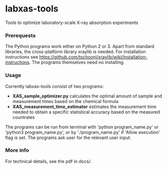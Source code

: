 # labxas-tools
Tools to optimize laboratory-scale X-ray absorption experiments

### Prerequests 
The Python programs work either on Python 2 or 3. Apart from standard libraries, the cross-platform library xraylib is needed. For installation instructions see https://github.com/tschoonj/xraylib/wiki/Installation-instructions. The programs themselves need no installing.

### Usage
Currently labxas-tools consist of two programs:
* **XAS_sample_optimizer.py** calculates the optimal amount of sample and measurement times based on the chemical formula
* **XAS_measurement_time_estimator** estimates the measurement time needed to obtain a specific statistical accuracy based on the measured countrates

The programs can be run from terminal with 'python program_name.py' or 'python3 program_name.py', or by './program_name.py' if 'Allow execution' flag is set. The programs ask user for the relevant user input.

### More info
For technical details, see the pdf in docs/.
